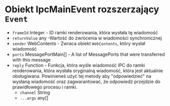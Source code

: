 # Obiekt IpcMainEvent rozszerzający `Event`

* `frameId` Integer - ID ramki renderowania, która wysłała tę wiadomość
* `returnValue` any -Wartość do zwrócenia w wiadomości synchronicznej
* `sender` WebContents - Zwraca obiekt `WebContents`, który wysłał wiadomość
* `ports` MessagePortMain[] - A list of MessagePorts that were transferred with this message
* `reply` Function - Funkcja, która wyśle wiadomość IPC do ramki renderowania, która wysłała oryginalną wiadomość, która jest aktualnie obsługiwana.  Powinieneś użyć tej metody aby "odpowiedzieć" na wysłaną wiadomość oraz zagwarantować, że odpowiedź przejdzie do prawidłowego procesu i ramki.
  * `channel` String
  * `...args` any[]
